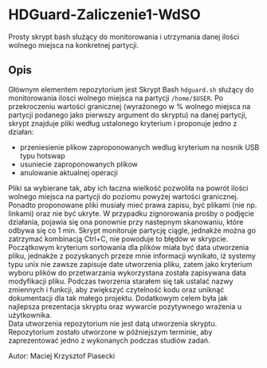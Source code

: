 # HDGuard-Zaliczenie1-WdSO
Prosty skrypt bash służący do monitorowania i utrzymania danej ilości wolnego miejsca na konkretnej partycji.

## Opis
Głównym elementem repozytorium jest Skrypt Bash `hdguard.sh` służący do monitorowania ilosci wolnego miejsca na partycji `/home/$USER`. 
Po przekroczeniu wartości granicznej (wyrażonego w % wolnego miejsca na partycji podanego jako pierwszy argument do skryptu) na danej partycji, skrypt znajduje pliki według ustalonego kryterium i proponuje jedno z działan:

- przeniesienie plikow zaproponowanych wedlug kryterium na nosnik USB typu hotswap
- usuniecie zaproponowanych plikow
- anulowanie aktualnej operacji

Pliki sa wybierane tak, aby ich łaczna wielkość pozwoliła na powrót ilości wolnego miejsca na partycji do poziomu powyżej wartości granicznej.
Ponadto proponowane pliki musiały mieć prawa zapisu, być plikami (nie np. linkami) oraz nie być ukryte.
W przypadku zignorowania prośby o podjęcie działania, pojawia się ona ponownie przy nastepnym skanowaniu, które odbywa się co 1 min.
Skrypt monitoruje partycję ciągle, jednakże można go zatrzymać kombinacją Ctrl+C, nie powoduje to błędów w skrypcie.
Początkowym kryterium sortowania dla plików miała być data utworzenia pliku, jednakże z pozyskanych przeze mnie informacji wynikało, iż systemy typu unix nie zawsze zapisuje date utworzenia pliku, zatem jako kryterium wyboru plików do przetwarzania wykorzystana została zapisywana data modyfikacji pliku.
Podczas tworzenia starałem się tak ustalać nazwy zmiennych i funkcji, aby zwiększyć czytelność kodu oraz uniknąć dokumentacji dla tak małego projektu.
Dodatkowym celem była jak najlepsza prezentacja skryptu oraz wywarcie pozytywnego wrażenia u użytkownika.  
Data utworzenia repozytorium nie jest datą utworzenia skryptu. Repozytorium zostało utworzone w póżniejszym terminie, aby zaprezentować jedno z wykonanych podczas studiów zadań.

Autor: Maciej Krzysztof Piasecki